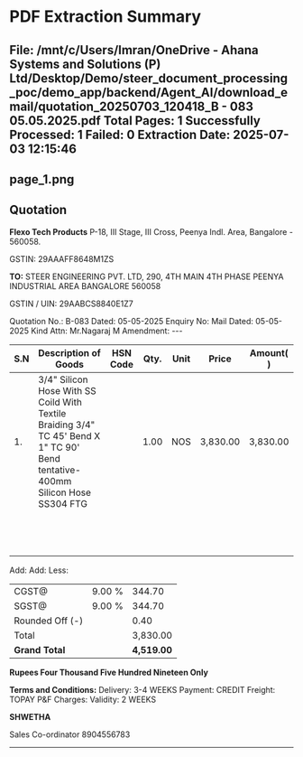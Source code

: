 # PDF Extraction Summary
**File:** /mnt/c/Users/Imran/OneDrive - Ahana Systems and Solutions (P) Ltd/Desktop/Demo/steer_document_processing_poc/demo_app/backend/Agent_AI/download_email/quotation_20250703_120418_B - 083 05.05.2025.pdf
**Total Pages:** 1
**Successfully Processed:** 1
**Failed:** 0
**Extraction Date:** 2025-07-03 12:15:46
---
## page_1.png

## Quotation

**Flexo Tech Products**
P-18, III Stage, III Cross, Peenya Indl. Area, Bangalore - 560058.

GSTIN: 29AAAFF8648M1ZS

**TO:**
STEER ENGINEERING PVT. LTD,
290, 4TH MAIN 4TH PHASE
PEENYA INDUSTRIAL AREA
BANGALORE 560058

GSTIN / UIN: 29AABCS8840E1Z7

Quotation No.: B-083
Dated: 05-05-2025
Enquiry No: Mail
Dated: 05-05-2025
Kind Attn: Mr.Nagaraj M
Amendment: ---

| S.N | Description of Goods | HSN Code | Qty. | Unit | Price | Amount( ) |
|---|---|---|---|---|---|---|
| 1. | 3/4" Silicon Hose With SS Coild With Textile Braiding 3/4" TC 45' Bend X 1" TC 90' Bend tentative- 400mm Silicon Hose SS304 FTG |  | 1.00 | NOS | 3,830.00 | 3,830.00 |
|  |  |  |  |  |  |  |
|  |  |  |  |  |  |  |
|  |  |  |  |  |  |  |
|  |  |  |  |  |  |  |
|  |  |  |  |  |  |  |
|  |  |  |  |  |  |  |
|  |  |  |  |  |  |  |
|  |  |  |  |  |  |  |
|  |  |  |  |  |  |  |
|  |  |  |  |  |  |  |
|  |  |  |  |  |  |  |
|  |  |  |  |  |  |  |
|  |  |  |  |  |  |  |

Add:
Add:
Less:

|  |  |  |
|---|---|---|
|CGST@ | 9.00 % | 344.70|
|SGST@ | 9.00 % | 344.70|
|Rounded Off (-) |  | 0.40|
|Total | | 3,830.00|
|**Grand Total** |  | **4,519.00**|

**Rupees Four Thousand Five Hundred Nineteen Only**

**Terms and Conditions:**
Delivery: 3-4 WEEKS
Payment: CREDIT
Freight: TOPAY
P&F Charges:
Validity: 2 WEEKS

**SHWETHA**

Sales Co-ordinator
8904556783

---

